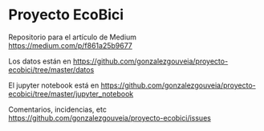 # Proyecto EcoBici

Repositorio para el artículo de Medium https://medium.com/p/f861a25b9677

Los datos están en https://github.com/gonzalezgouveia/proyecto-ecobici/tree/master/datos

El jupyter notebook está en https://github.com/gonzalezgouveia/proyecto-ecobici/tree/master/jupyter_notebook

Comentarios, incidencias, etc https://github.com/gonzalezgouveia/proyecto-ecobici/issues
